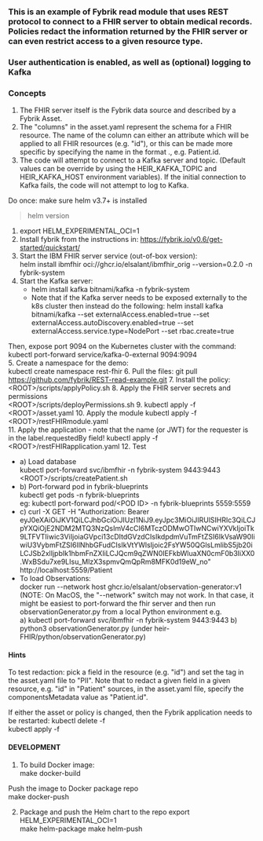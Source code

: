 ### This is an example of Fybrik read module that uses REST protocol to connect to a FHIR server to obtain medical records.  Policies redact the information returned by the FHIR server or can even restrict access to a given resource type.
### User authentication is enabled, as well as (optional) logging to Kafka

### Concepts
1. The FHIR server itself is the Fybrik data source and described by a Fybrik Asset.
2. The "columns" in the asset.yaml represent the schema for a FHIR resource.   The name of the column can either an
attribute which will be applied to all FHIR resources (e.g. "id"), or this can be made more specific by specifying
the name in the format <resource>.<attribute>, e.g. Patient.id.
3. The code will attempt to connect to a Kafka server and topic.  (Default values can be override by using the 
HEIR_KAFKA_TOPIC and HEIR_KAFKA_HOST environment variables).  If the initial connection to Kafka fails, the code 
will not attempt to log to Kafka. 

Do once:  make sure helm v3.7+ is installed
> helm version

1. export HELM_EXPERIMENTAL_OCI=1
2. Install fybrik from the instructions in: https://fybrik.io/v0.6/get-started/quickstart/
3. Start the IBM FHIR server service (out-of-box version):   
helm install ibmfhir oci://ghcr.io/elsalant/ibmfhir_orig --version=0.2.0 -n fybrik-system
4. Start the Kafka server:  
   - helm install kafka bitnami/kafka -n fybrik-system  
   - Note that if the Kafka server needs to be exposed externally to the k8s cluster then instead do the following:
helm install kafka bitnami/kafka --set externalAccess.enabled=true --set externalAccess.autoDiscovery.enabled=true --set externalAccess.service.type=NodePort --set rbac.create=true
 
Then, expose port 9094 on the Kubernetes cluster with the command:
kubectl port-forward service/kafka-0-external  9094:9094  
5. Create a namespace for the demo:  
kubectl create namespace rest-fhir
6. Pull the files:
git pull https://github.com/fybrik/REST-read-example.git
7. Install the policy:  
\<ROOT>/scripts/applyPolicy.sh
8. Apply the FHIR server secrets and permissions  
\<ROOT>/scripts/deployPermissions.sh 
9. kubectl apply -f \<ROOT>/asset.yaml
10. Apply the module
kubectl apply -f \<ROOT>/restFHIRmodule.yaml  
11. Apply the application - note that the name (or JWT) for the requester is in the label.requestedBy field!
kubectl apply -f \<ROOT>/restFHIRapplication.yaml
12. Test
- a) Load database  
kubectl port-forward svc/ibmfhir -n fybrik-system 9443:9443  
\<ROOT>/scripts/createPatient.sh
- b) Port-forward pod in fybrik-blueprints  
 kubectl get pods -n fybrik-blueprints  
eg: kubectl port-forward pod/\<POD ID> -n fybrik-blueprints 5559:5559
- c) curl -X GET -H "Authorization: Bearer eyJ0eXAiOiJKV1QiLCJhbGciOiJIUzI1NiJ9.eyJpc3MiOiJIRUlSIHRlc3QiLCJpYXQiOjE2NDM2MTQ3NzQsImV4cCI6MTczODMwOTIwNCwiYXVkIjoiTk9LTFVTIiwic3ViIjoiaGVpci13cDItdGVzdCIsIkdpdmVuTmFtZSI6IkVsaW90IiwiU3VybmFtZSI6IlNhbGFudCIsIkVtYWlsIjoic2FsYW50QGlsLmlibS5jb20iLCJSb2xlIjpbIk1hbmFnZXIiLCJQcm9qZWN0IEFkbWluaXN0cmF0b3IiXX0.WxBSdu7xe9LIsu_MlzX3spmvQmQpRm8MFK0d19eW_no" http://localhost:5559/Patient
- To load Observations:  
  docker run --network host ghcr.io/elsalant/observation-generator:v1
(NOTE: On MacOS, the "--network" switch may not work.  In that case, it might be easiest to port-forward the fhir server and 
then run observationGenerator.py from a local Python environment
e.g.  
  a) kubectl port-forward svc/ibmfhir -n fybrik-system 9443:9443
  b) python3 observationGenerator.py (under heir-FHIR/python/observationGenerator.py)

#### Hints
To test redaction: pick a field in the resource (e.g. "id") and set the tag in the asset.yaml file to "PII".
Note that to redact a given field in a given resource, e.g. "id" in "Patient" sources, in the asset.yaml file, specify the componentsMetadata value as "Patient.id".

If either the asset or policy is changed, then the Fybrik application needs to be restarted:
kubectl delete -f <name of FybrikApplication file>  
kubectl apply -f <name of FybrikApplication file>
 
#### DEVELOPMENT

1. To build Docker image:  
make docker-build  

Push the image to Docker package repo  
make docker-push

2. Package and push the Helm chart to the repo
export HELM_EXPERIMENTAL_OCI=1  
make helm-package
make helm-push
